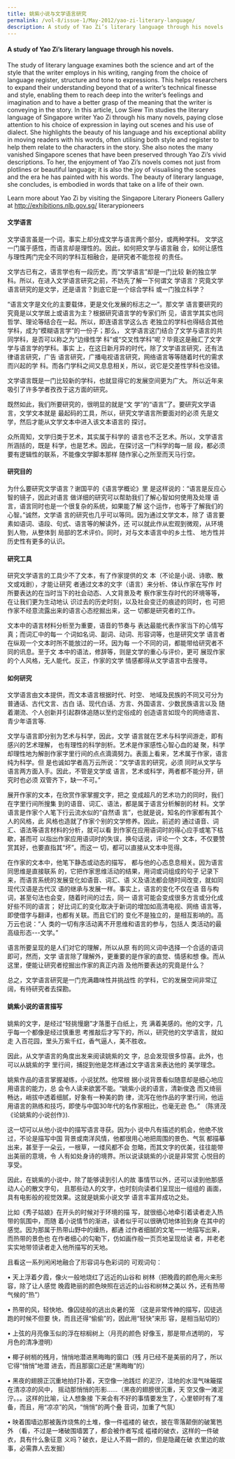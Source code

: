 ```yaml
---
title: 姚紫小说与文学语言研究
permalink: /vol-8/issue-1/May-2012/yao-zi-literary-language/
description: A study of Yao Zi’s literary language through his novels
---
```

#### A study of Yao Zi’s literary language through his novels.

The study of literary language examines both the science and art of the style that the writer employs in his writing, ranging from the choice of language register, structure and tone to expressions. This helps researchers to expand their understanding beyond that of a writer’s technical finesse and style, enabling them to reach deep into the writer’s feelings and imagination and to have a better grasp of the meaning that the writer is conveying in the story. In this article, Low Siew Tin studies the literary language of Singapore writer Yao Zi through his many novels, paying close attention to his choice of expression in laying out scenes and his use of dialect. She highlights the beauty of his language and his exceptional ability in moving readers with his words, often utilising both style and register to help them relate to the characters in the story. She also notes the many vanished Singapore scenes that have been preserved through Yao Zi’s vivid descriptions. To her, the enjoyment of Yao Zi’s novels comes not just from plotlines or beautiful language; it is also the joy of visualising the scenes and the era he has painted with his words. The beauty of literary language, she concludes, is embodied in words that take on a life of their own.

Learn more about Yao Zi by visiting the Singapore Literary Pioneers Gallery at http://exhibitions.nlb.gov.sg/ literarypioneers

#### **文学语言**

文学语言虽是一个词，事实上却分成文学与语言两个部分，或两种学科。 文学这一门属于感性，而语言却是理性的。因此，如何把文学与语言融 合，如何让感性与理性两门完全不同的学科互相融合，是研究者不能忽视 的责任。

文学古已有之，语言学也有一段历史。而“文学语言”却是一门比较 新的独立学科。所以，在进入文学语言研究之前，不妨先了解一下何谓文 学语言？究竟文学语言研究的是文学，还是语言？到底它是一个综合学科 或一门独立科学？

“语言文字是文化的主要载体，更是文化发展的标志之一”。那文学 语言要研究的究竟是以文学居上或语言为主？根据研究语言学的专家们所 见，语言学其实也同哲学、理论等结合在一起。所以，即连语言学这么古 老独立的学科也得结合其他学科，成为“模糊语言学”的一份子；那么， 文学语言这门结合了文学与语言的共同学科，是否可以称之为“边缘性学 科”或“交叉性学科”呢？毕竟这是融汇了文字学与语言学的学科。事实 上，在这日新月异的时代，除了文学语言研究，还有法律语言研究，广告 语言研究，广播电视语言研究，网络语言等等随着时代的需求而兴起的学 科。而各门学科之间又息息相关，所以，说它是交差性学科也没错。

文学语言既是一门比较新的学科，也就显得它的发展空间更为广大。 所以近年来吸引了许多学者孜孜于这方面的研究。

既然如此，我们所要研究的，很明显的就是“文 学”的“语言”了。要研究文学语言，文学文本就是 最起码的工具，所以，研究文学语言所要面对的必须 先是文学，然后才能从文学文本中进入该文本语言的 探讨。

众所周知，文学归类于艺术，其实属于科学的 语言也不乏艺术。所以，文学语言所涵括的，既是 科学，也是艺术。因此，在探讨这一门科学的每一层 段，都必须要有逻辑性的联系，不能像文学脚本那样 随作家心之所至而天马行空。

#### **研究目的**

为什么要研究文学语言？谢国平的《语言学概论》里 是这样说的：“语言是反应心智的镜子，因此对语言 做详细的研究可以帮助我们了解心智如何使用及处理 语言，语言同时也是一个很复杂的系统，如果能了解 这个运作，也等于了解我们的心智。”诚然，文学语 言的研究也几乎可以等同。因为通过文学文本，除了 语言要素如语词、语段、句式、语言等的解读外，还 可以就此作从宏观到微观，从环境到人物，从整体到 局部的艺术评价。同时，对与文本语言中的乡土性、 地方性并历史性有更多的认识。

#### **研究工具**

研究文学语言的工具少不了文本，有了作家提供的文 本（不论是小说、诗歌、散文或戏剧），才能让研究 者通过文本的文字（语言）来分析、体认作家在写作 时所要表达的在当时当下的社会动态、人文背景及考 察作家生存时代的环境等等，在让我们更为生动地认 识过去的历史时刻，以及社会变迁的痕迹的同时，也 可把作家不经意流露出来的语言心态挖掘出来，这一 切都是研究者的工作。

文本中的语言材料分析至为重要，语音的节奏与 表达最能代表作家当下的心情写真；而词汇中的每一 个词如名词、副词、动词、形容词等，也是研究文学 语言者在纵观一个文本时所不能放过的一环。因为每 一个不同的词，都能带给研究者不同的讯息。至于文 本中的语法，修辞等，则是文学的重心与评价，更可 展现作家的个人风格，无人能代。反正，作家的文学 情感都得从文学语言中去搜寻。

#### **如何研究**

文学语言由文本提供，而文本语言根据时代、时空、 地域及民族的不同又可分为普通话、古代文言、古白 话、现代白话、方言、外国语言、少数民族语言以及 随着潮流、个人创新并引起群体追随以至约定俗成的 创造语言如现今的网络语言、青少年语言等.

文学与语言即分别为艺术与科学，因此，文学 语言就在艺术与科学间游走，即有感兴的艺术理解， 也有理性的科学剖析。艺术是作家感性心智心血的凝 聚，科学却理性地为解剖作家字里行间的点点滴滴努力。表面上看来，艺术属于作家，语言纯为科学。但 是也诚如学者高万云所说：“文学语言的研究，必须 同时从文学与语言两方面入手。因此，不管是文学或 语言，艺术或科学，两者都不能分开，研究时也必须 双管齐下，缺一不可。”

展开作家的文本，在欣赏作家掌握文字，把之 变成超凡的艺术功力的同时，我们在字里行间所搜集 到的语音、词汇、语法，都是属于语言分析解剖的材 料。文学语言是作家个人笔下行云流水似的“自然语 言”，也就是说，知名的作家都有其个人的风格，此 风格也造就了作家个别的文学修养。因此，前述的 通过语音、词汇、语法等语言材料的分析，就可以看 到作家在应用语词时的得心应手或笔下枯歇，甚而可 以指出作家应用语词时的失误，换句话说，评论一个 文本，不仅要赞赏其好，也要直指其“坏”。而这一 切，都可以直接从文本中觅得。

在作家的文本中，他笔下静态或动态的描写， 都与他的心态息息相关。因为语言同思维是直接联系 的，它把作家思维活动的结果，用词或词组成的句子 记录下来，而语言系统的发展变化如语音、词汇、语 义及语法都会随时间改变，就如同现代汉语是古代汉 语的继承与发展一样。事实上，语言的变化不仅在语 音与构词，甚至句法也会变，随着时间的过去，同一 语言可能会变成很多方言或分化成好些不同的语言； 好比词汇的变化取决于新词的增加如高清电视、网络 语言等，即使借字与翻译，也都有关联。而且它们的 变化不是独立的，是相互影响的。高万云也说：“人 类的一切有序活动离不开思维和语言的参与，包括人 类活动的最高级形态---文学。”

语言所要呈现的是人们对它的理解，所以从原 有的同义词中选择一个合适的语词即可，然而，文学 语言除了理解外，更重要的是作家的直觉、情感和想 像。而从这里，便能让研究者挖掘出作家的真正内涵 及他所要表达的究竟是什么？

总之，文学语言研究是一门充满趣味性并挑战性 的学科，它的发展空间非常辽阔，有待研究者去探勘。

#### **姚紫小说的语言描写**

姚紫的文字，是经过“轻挑慢磨”才落墨于白纸上，充 满着美感的。他的文字，几乎每一个都像是经过慎重思 考推敲后才写下的，所以，研究他的文学语言，就如走 入百花园，里头万紫千红，香气逼人，美不胜收。

因此，从文学语言的角度出发来阅读姚紫的文 字，总会发现很多惊喜。此外，也可以从姚紫的字 里行间，捕捉到他是怎样通过文字语言来表达他的 美学理念。

姚紫作品的语言掌握凝练，小说犹然。他常根 据小说背景看似随意却是细心地应用语言的能力，总 会令人读来欲罢不能。“姚紫小说的语言，清新俊逸 而又绮丽畅达，峭拔中透着细腻，好象有一种美的韵 律，流泻在他作品的字里行间，他运用语言的熟练和技巧，即使与中国30年代的名作家相比，也毫无逊 色。” （陈贤茂《论姚紫的小说创作》).

这一切可以从他小说中的描写语言寻获。因为小 说中凡有描述的机会，他绝不放过，不论是描写中国 背景或南洋风情，他都很用心地把周围的景色、气氛 都描摹出来，甚至于一朵云，一根草，一缕风都不会 忽略，而其文字的优美，往往能带出美丽的意境，令 人有如处身诗的境界。所以说读姚紫的小说是非常赏 心悦目的享受。

因此，在姚紫的小说中，除了能够读到引人的故 事情节以外，还可以读到他那感动人心的散文字句， 且那些动人的文字，也时刻向读者们呈现出一组组的 画面，具有电影般的视觉效果。这就是姚紫小说文学 语言丰富并成功之处。

比如《秀子姑娘》在开头的时候对于环境的描 写，就很细心地牵引着读者走入热带的氛围中，而随 着小说情节的渐进，读者似乎可以很确切地体验到身 在其中的感觉。因为那属于热带山野中的燥热，都通 过作者细腻的文笔一一地描写出来，而热带的景色也 在作者细心的勾勒下，仿如画作般一页页地呈现给读 者，并老老实实地带领读者走入他所描写的天地。

且看这一系列闲闲地融合了形容词与色彩词的 可观词句：

• 天上浮着夕霞，像火一般地烧红了远近的山谷和 树林（把晚霞的颜色用火来形容，除了让人感觉 晚霞艳丽的颜色映照在远近的山谷和树林之美以 外，还有热带气候的“热”）

• 热带的风，轻快地、像囚徒般的逃出炎暑的笼 （这是非常传神的描写，囚徒逃跑的时候不但要 快，而且还得“偷偷”的，因此用“轻快”来形 容，是相当贴切的） 

• 上弦的月亮像玉似的浮在棕榈树上（月亮的颜色 好像玉，那是带点透明的， 写月色的清净澄明） 

• 椰子树梢的残月，悄悄地潜进黑晦晦的窗口（残 月已经不是美丽的月了，所以它得“悄悄”地潜 进去，而且那窗口还是“黑晦晦”的）

• 黑夜的翅膀正沉重地拍打扑着，天空像一池践烂 的泥泞，洼地的水湿气味簸摆在清凉凉的风中， 摇动那悄悄的形影……（黑夜的翅膀很沉重，天 空又像一滩泥泞。。。这样的比喻，让人想象接 下来会有不好的事情要发生了，心里顿时有了准 备，而且，用“凉凉”的风，“悄悄”的两个叠 音词，加重了气氛）

• 映着围墙边那被轰炸烧焦的土堆，像一件褴褛的 破衣，披在零落颠倒的破篱笆外 （看，不过是一堵破围墙罢了，都会被作者写成 褴褛的破衣，这样的一件破衣，具有什么象征意 义吗？破衣，是让人不屑一顾的，但是隐藏在破 衣里边的故事，必需靠人去发掘）







